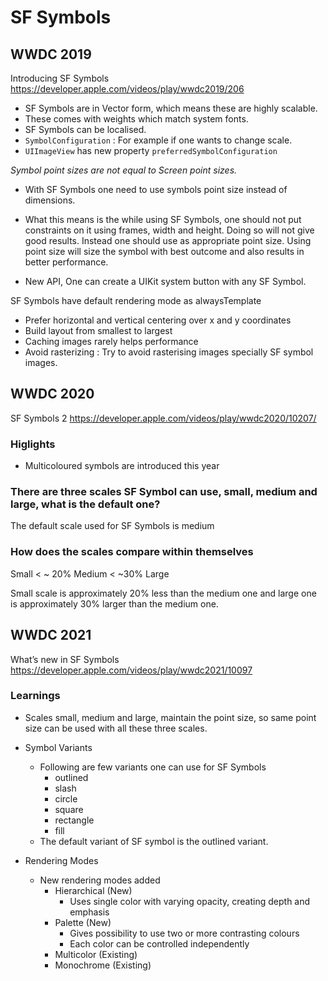 #  SF Symbols


## WWDC 2019
Introducing SF Symbols
https://developer.apple.com/videos/play/wwdc2019/206

- SF Symbols are in Vector form, which means these are highly scalable. 
- These comes with weights which match system fonts.
- SF Symbols can be localised.
- `SymbolConfiguration` : For example if one wants to change scale.
- `UIImageView` has new property `preferredSymbolConfiguration`

_Symbol point sizes are not equal to Screen point sizes._

- With SF Symbols one need to use symbols point size instead of dimensions.
- What this means is the while using SF Symbols, one should not put constraints on it using frames, width and height. Doing
so will not give good results. Instead one should use as appropriate point size. Using point size will size the symbol with
best outcome and also results in better performance.

- New API, One can create a UIKit system button with any SF Symbol.

SF Symbols have default rendering mode as alwaysTemplate

- Prefer horizontal and vertical centering over x and y coordinates
- Build layout from smallest to largest
- Caching images rarely helps performance
- Avoid rasterizing : Try to avoid rasterising images specially SF symbol images.


## WWDC 2020
SF Symbols 2
https://developer.apple.com/videos/play/wwdc2020/10207/

### Higlights
- Multicoloured symbols are introduced this year

### There are three scales SF Symbol can use, small, medium and large, what is the default one?
The default scale used for SF Symbols is medium

### How does the scales compare within themselves
Small < ~ 20% Medium < ~30% Large

Small scale is approximately 20% less than the medium one and large one is approximately 30% larger than the medium one.


## WWDC 2021
What’s new in SF Symbols
https://developer.apple.com/videos/play/wwdc2021/10097


### Learnings
- Scales small, medium and large, maintain the point size, so same point size can be used with all these three scales.
- Symbol Variants
    - Following are few variants one can use for SF Symbols
        - outlined
        - slash
        - circle
        - square
        - rectangle
        - fill
    - The default variant of SF symbol is the outlined variant.


- Rendering Modes
    - New rendering modes added
        - Hierarchical (New)
            - Uses single color with varying opacity, creating depth and emphasis
        - Palette (New)
            - Gives possibility to use two or more contrasting colours
            - Each color can be controlled independently
        - Multicolor (Existing)
        - Monochrome (Existing)
